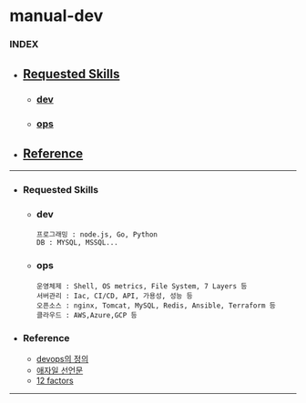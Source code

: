 # manual-dev

### INDEX

- ## [Requested Skills](#Requested%20Skills)
  - ### [dev](#dev)
  - ### [ops](#ops)
- ## [Reference](#Reference)

---

- ### Requested Skills
  - ### dev
    ```
    프로그래밍 : node.js, Go, Python 
    DB : MYSQL, MSSQL...
    ```
  - ### ops
    ```
    운영체제 : Shell, OS metrics, File System, 7 Layers 등
    서버관리 : Iac, CI/CD, API, 가용성, 성능 등
    오픈소스 : nginx, Tomcat, MySQL, Redis, Ansible, Terraform 등
    클라우드 : AWS,Azure,GCP 등
    ```

- ### Reference
  - [devops의 정의](https://www.atlassian.com/devops)
  - [애자일 선언문](https://ko.wikipedia.org/wiki/%EC%95%A0%EC%9E%90%EC%9D%BC_%EC%86%8C%ED%94%84%ED%8A%B8%EC%9B%A8%EC%96%B4_%EA%B0%9C%EB%B0%9C#%EC%95%A0%EC%9E%90%EC%9D%BC_%EC%84%A0%EC%96%B8%EB%AC%B8)
  - [12 factors](https://12factor.net/ko/)

---